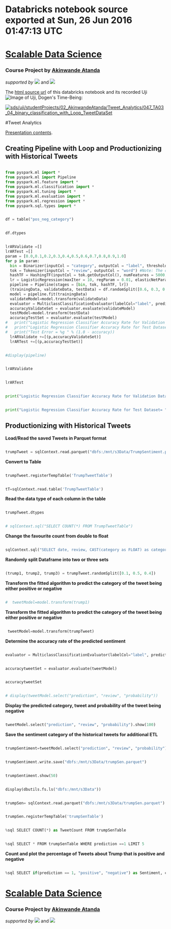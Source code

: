 # Databricks notebook source exported at Sun, 26 Jun 2016 01:47:13 UTC


# [Scalable Data Science](http://www.math.canterbury.ac.nz/~r.sainudiin/courses/ScalableDataScience/)


### Course Project by [Akinwande Atanda](https://nz.linkedin.com/in/akinwande-atanda)

*supported by* [![](https://raw.githubusercontent.com/raazesh-sainudiin/scalable-data-science/master/images/databricks_logoTM_200px.png)](https://databricks.com/)
and 
[![](https://raw.githubusercontent.com/raazesh-sainudiin/scalable-data-science/master/images/AWS_logoTM_200px.png)](https://www.awseducate.com/microsite/CommunitiesEngageHome)





The [html source url](https://raw.githubusercontent.com/raazesh-sainudiin/scalable-data-science/master/db/studentProjects/02_AkinwandeAtanda/Tweet_Analytics/047_TA03_04_binary_classification_with_Loop_TweetDataSet.html) of this databricks notebook and its recorded Uji ![Image of Uji, Dogen's Time-Being](https://raw.githubusercontent.com/raazesh-sainudiin/scalable-data-science/master/images/UjiTimeBeingDogen.png "uji"):

[![sds/uji/studentProjects/02_AkinwandeAtanda/Tweet_Analytics/047_TA03_04_binary_classification_with_Loop_TweetDataSet](http://img.youtube.com/vi/zJirlHAV6YU/0.jpg)](https://www.youtube.com/v/zJirlHAV6YU?rel=0&autoplay=1&modestbranding=1&start=0&end=1611)





#Tweet Analytics

[Presentation contents](https://github.com/aaa121/Spark-Tweet-Streaming-Presentation-May-2016).





## Creating Pipeline with Loop and Productionizing with Historical Tweets


```python

from pyspark.ml import *
from pyspark.ml import Pipeline
from pyspark.ml.feature import *
from pyspark.ml.classification import *
from pyspark.ml.tuning import *
from pyspark.ml.evaluation import *
from pyspark.ml.regression import *
from pyspark.sql.types import *

```
```python

df = table("pos_neg_category")

```
```python

df.dtypes

```
```python

lrARValidate =[]
lrARTest =[]
param = [0.0,0.1,0.2,0.3,0.4,0.5,0.6,0.7,0.8,0.9,1.0]
for p in param:
  bin = Binarizer(inputCol = "category", outputCol = "label", threshold = 0.5) # Positive reviews > 0.5 threshold
  tok = Tokenizer(inputCol = "review", outputCol = "word") #Note: The column "words" in the original table can also contain sentences that will be tokenized
  hashTF = HashingTF(inputCol = tok.getOutputCol(), numFeatures = 5000, outputCol = "features")
  lr = LogisticRegression(maxIter = 10, regParam = 0.01, elasticNetParam = p)
  pipeline = Pipeline(stages = [bin, tok, hashTF, lr])
  (trainingData, validateData, testData) = df.randomSplit([0.6, 0.3, 0.1])
  model = pipeline.fit(trainingData)
  validateModel=model.transform(validateData)
  evaluator = MulticlassClassificationEvaluator(labelCol="label", predictionCol="prediction", metricName="precision")
  accuracyValidateSet = evaluator.evaluate(validateModel)
  testModel=model.transform(testData)
  accuracyTestSet = evaluator.evaluate(testModel)
#   print("Logistic Regression Classifier Accuracy Rate for Validation Dataset = %g " % (accuracyValidateSet))
#   print("Logistic Regression Classifier Accuracy Rate for Test Dataset = %g " % (accuracyTestSet))
#   print("Test Error = %g " % (1.0 - accuracy))
  lrARValidate +=[(p,accuracyValidateSet)]
  lrARTest +=[(p,accuracyTestSet)]

```
```python

#display(pipeline)

```
```python

lrARValidate

```
```python

lrARTest

```
```python

print("Logistic Regression Classifier Accuracy Rate for Validation Dataset= ", lrARValidate)

```
```python

print("Logistic Regression Classifier Accuracy Rate for Test Dataset= ", lrARTest)

```


 
## Productionizing with Historical Tweets





**Load/Read the saved Tweets in Parquet format**


```python

trumpTweet = sqlContext.read.parquet("dbfs:/mnt/s3Data/TrumpSentiment.parquet")

```



**Convert to Table**


```python

trumpTweet.registerTempTable('TrumpTweetTable')

```
```python

tT=sqlContext.read.table('TrumpTweetTable')

```



**Read the data type of each column in the table**


```python

trumpTweet.dtypes

```
```python

# sqlContext.sql("SELECT COUNT(*) FROM TrumpTweetTable")

```



**Change the favourite count from double to float**


```python

sqlContext.sql("SELECT date, review, CAST(category as FLOAT) as category FROM TrumpTweetTable order by date asc").cache

```



**Randomly split Dataframe into two or three sets**


```python

(trump1, trump2, trump3) = trumpTweet.randomSplit([0.1, 0.5, 0.4])

```



**Transform the fitted algorithm to predict the category of the tweet being either positive or negative**


```python

#  tweetModel=model.transform(trump1)

```



**Transform the fitted algorithm to predict the category of the tweet being either positive or negative**


```python

 tweetModel=model.transform(trumpTweet)

```



**Determine the accuracy rate of the predicted sentiment**


```python

evaluator = MulticlassClassificationEvaluator(labelCol="label", predictionCol="prediction", metricName="precision")

```
```python

accuracytweetSet = evaluator.evaluate(tweetModel)

```
```python

accuracytweetSet

```
```python

# display(tweetModel.select("prediction", "review", "probability"))

```



**Display the predicted category, tweet and probability of the tweet being negative**


```python

tweetModel.select("prediction", "review", "probability").show(100)

```



**Save the sentiment category of the historical tweets for additional ETL**


```python

trumpSentiment=tweetModel.select("prediction", "review", "probability")

```
```python

trumpSentiment.write.save("dbfs:/mnt/s3Data/trumpSen.parquet")  

```
```python

trumpSentiment.show(50)

```
```python

display(dbutils.fs.ls("dbfs:/mnt/s3Data"))

```
```python

trumpSen= sqlContext.read.parquet("dbfs:/mnt/s3Data/trumpSen.parquet")

```
```python

trumpSen.registerTempTable('trumpSenTable')

```
```python

%sql SELECT COUNT(*) as TweetCount FROM trumpSenTable

```
```python

%sql SELECT * FROM trumpSenTable WHERE prediction ==1 LIMIT 5

```



**Count and plot the percentage of Tweets about Trump that is positive and negative**


```python

%sql SELECT if(prediction == 1, "positive", "negative") as Sentiment, count(*) as TweetCount FROM trumpSenTable GROUP BY prediction ORDER BY prediction

```




# [Scalable Data Science](http://www.math.canterbury.ac.nz/~r.sainudiin/courses/ScalableDataScience/)


### Course Project by [Akinwande Atanda](https://nz.linkedin.com/in/akinwande-atanda)

*supported by* [![](https://raw.githubusercontent.com/raazesh-sainudiin/scalable-data-science/master/images/databricks_logoTM_200px.png)](https://databricks.com/)
and 
[![](https://raw.githubusercontent.com/raazesh-sainudiin/scalable-data-science/master/images/AWS_logoTM_200px.png)](https://www.awseducate.com/microsite/CommunitiesEngageHome)
